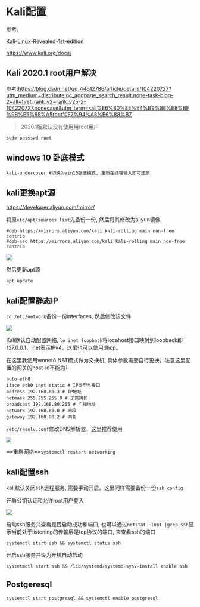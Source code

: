 # Kali配置

参考:

Kali-Linux-Revealed-1st-edition

https://www.kali.org/docs/

## Kali 2020.1 root用户解决

参考:https://blog.csdn.net/qq_44612786/article/details/104220727?utm_medium=distribute.pc_aggpage_search_result.none-task-blog-2~all~first_rank_v2~rank_v25-2-104220727.nonecase&utm_term=kali%E6%80%8E%E4%B9%88%E8%BF%9B%E5%85%A5root%E7%94%A8%E6%88%B7

> 2020.1版默认没有使用用root用户

```shell
sudo passswd root
```

## windows 10 卧底模式

```shell
kali-undercover #切换为win10卧底模式, 重新在终端输入即可还原
```

## kali更换apt源

https://developer.aliyun.com/mirror/

将原`etc/apt/sources.list`先备份一份, 然后将其修改为aliyun镜像

```shell
#deb https://mirrors.aliyun.com/kali kali-rolling main non-free contrib
#deb-src https://mirrors.aliyun.com/kali kali-rolling main non-free contrib
```

<img src="..\..\imgs\_Kali\Snipaste_2020-08-31_23-28-11.png"/>

然后更新apt源

```shell
apt update
```

## kali配置静态IP

`cd /etc/network`备份一份interfaces, 然后修改该文件

<img src="..\..\imgs\_Kali\Snipaste_2020-08-31_23-52-35.png"/>

Kali默认自动配置网络, `lo inet loopback`将locahost接口映射到loopback即127.0.0.1，inet表示IPv4。这里也可以使用dhcp。

在这里我使用vmnet8 NAT模式做为交换机, 具体参数需要自行更换，注意这里配置的网关的host-id不能为1

```mysql
auto eth0
iface eth0 inet static # IP类型与接口
address 192.168.80.3 # IP地址
netmask 255.255.255.0 # 子网掩码
broadcast 192.168.80.255 # 广播地址
network 192.168.80.0 # 网段
gateway 192.168.80.2 # 网关
```

`/etc/resolv.conf`修改DNS解析器，这里推荐使用

<img src="..\..\imgs\_Kali\Snipaste_2020-09-01_00-19-57.png" style="zoom:80%;" />

==重启网络==`systemctl restart networking`

## kali配置ssh

kali默认关闭ssh远程服务, 需要手动开启。这里同样需要备份一份`ssh_config`

开启公钥认证和允许root用户登入

<img src="..\..\imgs\_Kali\Snipaste_2020-09-01_01-17-05.png"/>

启动ssh服务并查看是否启动成功和端口, 也可以通过`netstat -lnpt |grep ssh`显示当前处于listening的传输层是tcp协议的端口, 来查看ssh的端口

```shell
systemctl start ssh && systemctl status ssh
```

开启ssh服务并设为开机自动启动

```shell
systetmctl start ssh && /lib/systemd/systemd-sysv-install enable ssh

```

## Postgeresql

```shell
systemctl start postgresql && systemctl enable postgresql
```


